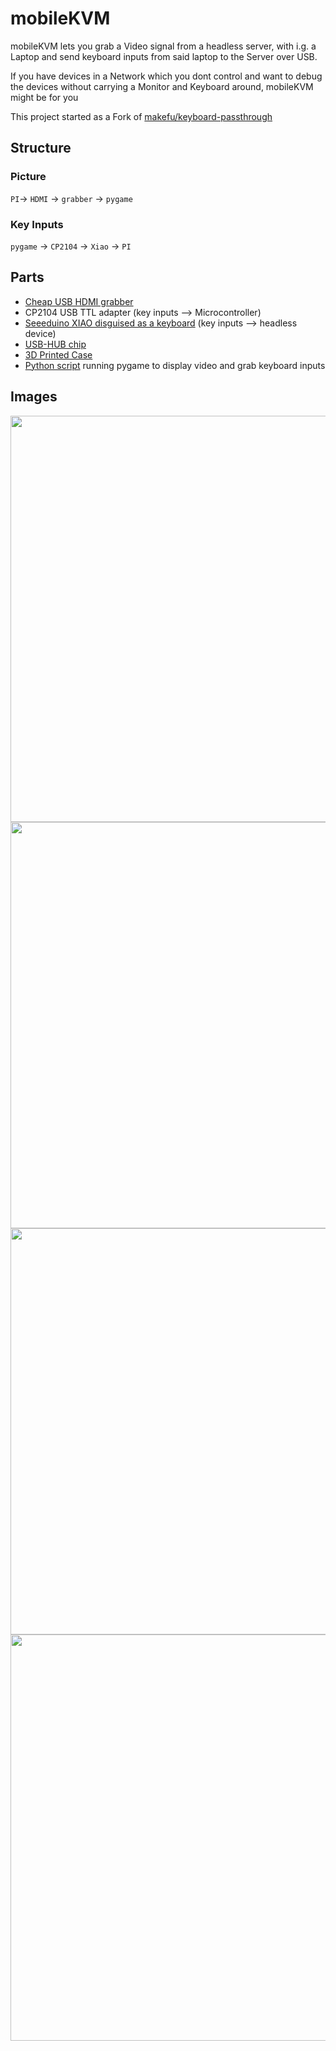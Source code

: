 # mobileKVM


mobileKVM lets you grab a Video signal from a headless server, with i.g. a Laptop and send keyboard inputs from said laptop to the Server over USB.

If you have devices in a Network which you dont control and want to debug the devices without carrying a Monitor and Keyboard around, mobileKVM might be for you

This project started as a Fork of [makefu/keyboard-passthrough](https://github.com/makefu/keyboard-passthrough)


## Structure
### Picture
`PI`-> `HDMI` -> `grabber` -> `pygame`
### Key Inputs
`pygame` -> `CP2104` -> `Xiao` -> `PI`

## Parts
- [Cheap USB HDMI grabber](/docs/images/grabber.jpg)
- CP2104 USB TTL adapter (key inputs --> Microcontroller)
- [Seeeduino XIAO disguised as a keyboard](/Xiao) (key inputs --> headless device)
- [USB-HUB chip ](/docs/images/hub.jpg)
- [3D Printed Case](/CAD)
- [Python script](/python) running pygame to display video and grab keyboard inputs 

## Images
<img src="https://user-images.githubusercontent.com/27765476/141776803-9595b43f-f287-4c9a-8794-ae0d1e60f765.png" width="650" />
<img src="https://user-images.githubusercontent.com/27765476/141777162-08a10fae-7416-45e1-8e0a-ecfffd309921.png" width="650" />
<img src="https://user-images.githubusercontent.com/27765476/141777172-c182a3dc-f5e0-4fe4-bbc2-0f95fb92f542.png" width="650" />
<img src="https://user-images.githubusercontent.com/27765476/141780506-bc099d53-7978-4ad5-a239-fc89b0dc5a39.png" width="650" />

